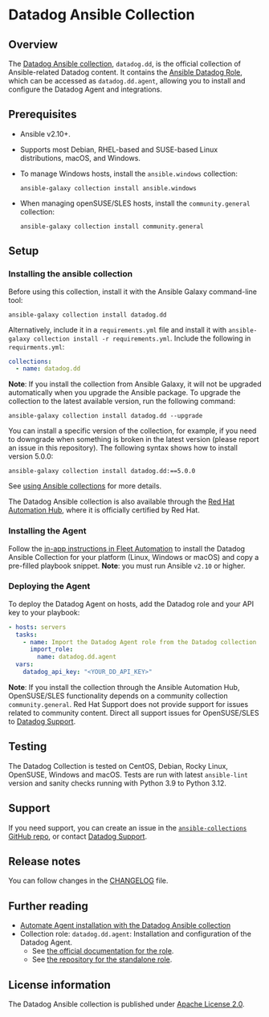 # Datadog Ansible Collection

## Overview

The [Datadog Ansible collection][7], `datadog.dd`, is the official collection of Ansible-related Datadog content. It contains the [Ansible Datadog Role](https://github.com/DataDog/ansible-datadog/), which can be accessed as `datadog.dd.agent`, allowing you to install and configure the Datadog Agent and integrations. 


## Prerequisites

- Ansible v2.10+.
- Supports most Debian, RHEL-based and SUSE-based Linux distributions, macOS, and Windows.
- To manage Windows hosts, install the `ansible.windows` collection:

  ```shell
  ansible-galaxy collection install ansible.windows
  ```
- When managing openSUSE/SLES hosts, install the `community.general` collection:
  
  ```shell
  ansible-galaxy collection install community.general
  ```

## Setup

### Installing the ansible collection

Before using this collection, install it with the Ansible Galaxy command-line tool:

```
ansible-galaxy collection install datadog.dd
```

Alternatively, include it in a `requirements.yml` file and install it with `ansible-galaxy collection install -r requirements.yml`. Include the following in `requirments.yml`:


```yaml
collections:
  - name: datadog.dd
```

**Note**: If you install the collection from Ansible Galaxy, it will not be upgraded automatically when you upgrade the Ansible package. 
To upgrade the collection to the latest available version, run the following command:

```
ansible-galaxy collection install datadog.dd --upgrade
```

You can install a specific version of the collection, for example, if you need to downgrade when something is broken in the latest version (please report an issue in this repository). The following syntax shows how to install version 5.0.0:

```
ansible-galaxy collection install datadog.dd:==5.0.0
```

See [using Ansible collections](https://docs.ansible.com/ansible/devel/user_guide/collections_using.html) for more details.

The Datadog Ansible collection is also available through the [Red Hat Automation Hub](https://console.redhat.com/ansible/automation-hub/repo/published/datadog/dd/), where it is officially certified by Red Hat.

### Installing the Agent
Follow the [in-app instructions in Fleet Automation][8] to install the Datadog Ansible Collection for your platform (Linux, Windows or macOS) and copy a pre-filled playbook snippet. 
**Note**: you must run Ansible `v2.10` or higher.


### Deploying the Agent

To deploy the Datadog Agent on hosts, add the Datadog role and your API key to your playbook:

```yaml
- hosts: servers
  tasks:
    - name: Import the Datadog Agent role from the Datadog collection
      import_role:
        name: datadog.dd.agent
  vars:
    datadog_api_key: "<YOUR_DD_API_KEY>"
```

**Note**: If you install the collection through the Ansible Automation Hub, OpenSUSE/SLES functionality depends on a community collection `community.general`. Red Hat Support does not provide support for issues related to community content. Direct all support issues for OpenSUSE/SLES to [Datadog Support][1].


## Testing

The Datadog Collection is tested on CentOS, Debian, Rocky Linux, OpenSUSE, Windows and macOS. Tests are run with latest `ansible-lint` version and sanity checks running with Python 3.9 to Python 3.12.

## Support

If you need support, you can create an issue in the [`ansible-collections` GitHub repo][7], or contact [Datadog Support][1].

## Release notes

You can follow changes in the [CHANGELOG][2] file.

## Further reading

- [Automate Agent installation with the Datadog Ansible collection][6]
- Collection role: `datadog.dd.agent`: Installation and configuration of the Datadog Agent.
  - See [the official documentation for the role][3].
  - See [the repository for the standalone role][4].

## License information

The Datadog Ansible collection is published under [Apache License 2.0][5].

[1]: https://docs.datadoghq.com/help/
[2]: https://github.com/ansible-collections/Datadog/blob/main/CHANGELOG.rst
[3]: https://docs.datadoghq.com/agent/guide/ansible_standalone_role/#setup
[4]: https://github.com/DataDog/ansible-datadog#readme
[5]: https://github.com/ansible-collections/Datadog/blob/main/LICENSE
[6]: https://www.datadoghq.com/blog/datadog-ansible-collection/
[7]: https://github.com/ansible-collections/Datadog
[8]: https://app.datadoghq.com/fleet/install-agent/latest?platform=ansible


